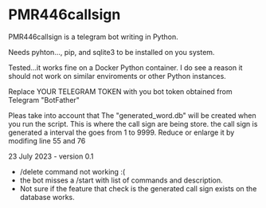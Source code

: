 # PMR446callsign

PMR446callsign is a telegram bot writing in Python.

Needs pyhton..., pip, and sqlite3 to be installed on you system.

Tested...it works fine on a Docker Python container. I do see a reason it should not work on similar enviroments or other Python instances.

Replace YOUR TELEGRAM TOKEN with you bot token obtained from Telegram "BotFather"


Pleas take into account that
  The "generated_word.db" will be created when you run the script. This is where the call sign are being store.
  the call sign is generated a interval the goes from 1 to 9999. Reduce or enlarge it by modifing line 55 and 76



23 July 2023 -  version 0.1
- /delete command not working :(
- the bot misses a /start with list of commands and description.
- Not sure if the feature that check is the generated call sign exists on the database works.
